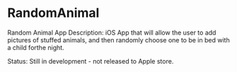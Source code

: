 # RandomAnimal
Random Animal App
Description:
iOS App that will allow the user to add pictures of stuffed animals, and then randomly choose one to be in bed with a child forthe night.

Status:
Still in development - not released to Apple store.
